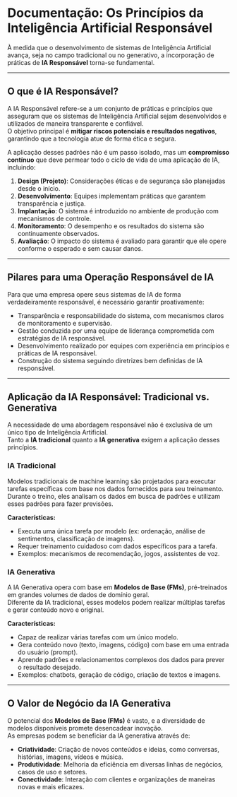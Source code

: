 # Documentação: Os Princípios da Inteligência Artificial Responsável

À medida que o desenvolvimento de sistemas de Inteligência Artificial avança, seja no campo tradicional ou no generativo, a incorporação de práticas de **IA Responsável** torna-se fundamental.

---

## O que é IA Responsável?

A IA Responsável refere-se a um conjunto de práticas e princípios que asseguram que os sistemas de Inteligência Artificial sejam desenvolvidos e utilizados de maneira transparente e confiável.  
O objetivo principal é **mitigar riscos potenciais e resultados negativos**, garantindo que a tecnologia atue de forma ética e segura.

A aplicação desses padrões não é um passo isolado, mas um **compromisso contínuo** que deve permear todo o ciclo de vida de uma aplicação de IA, incluindo:

1. **Design (Projeto)**: Considerações éticas e de segurança são planejadas desde o início.  
2. **Desenvolvimento**: Equipes implementam práticas que garantem transparência e justiça.  
3. **Implantação**: O sistema é introduzido no ambiente de produção com mecanismos de controle.  
4. **Monitoramento**: O desempenho e os resultados do sistema são continuamente observados.  
5. **Avaliação**: O impacto do sistema é avaliado para garantir que ele opere conforme o esperado e sem causar danos.

---

## Pilares para uma Operação Responsável de IA

Para que uma empresa opere seus sistemas de IA de forma verdadeiramente responsável, é necessário garantir proativamente:

- Transparência e responsabilidade do sistema, com mecanismos claros de monitoramento e supervisão.  
- Gestão conduzida por uma equipe de liderança comprometida com estratégias de IA responsável.  
- Desenvolvimento realizado por equipes com experiência em princípios e práticas de IA responsável.  
- Construção do sistema seguindo diretrizes bem definidas de IA responsável.

---

## Aplicação da IA Responsável: Tradicional vs. Generativa

A necessidade de uma abordagem responsável não é exclusiva de um único tipo de Inteligência Artificial.  
Tanto a **IA tradicional** quanto a **IA generativa** exigem a aplicação desses princípios.

### IA Tradicional

Modelos tradicionais de machine learning são projetados para executar tarefas específicas com base nos dados fornecidos para seu treinamento.  
Durante o treino, eles analisam os dados em busca de padrões e utilizam esses padrões para fazer previsões.

**Características:**

- Executa uma única tarefa por modelo (ex: ordenação, análise de sentimentos, classificação de imagens).  
- Requer treinamento cuidadoso com dados específicos para a tarefa.  
- Exemplos: mecanismos de recomendação, jogos, assistentes de voz.

### IA Generativa

A IA Generativa opera com base em **Modelos de Base (FMs)**, pré-treinados em grandes volumes de dados de domínio geral.  
Diferente da IA tradicional, esses modelos podem realizar múltiplas tarefas e gerar conteúdo novo e original.

**Características:**

- Capaz de realizar várias tarefas com um único modelo.  
- Gera conteúdo novo (texto, imagens, código) com base em uma entrada do usuário (prompt).  
- Aprende padrões e relacionamentos complexos dos dados para prever o resultado desejado.  
- Exemplos: chatbots, geração de código, criação de textos e imagens.

---

## O Valor de Negócio da IA Generativa

O potencial dos **Modelos de Base (FMs)** é vasto, e a diversidade de modelos disponíveis promete desencadear inovação.  
As empresas podem se beneficiar da IA generativa através de:

- **Criatividade**: Criação de novos conteúdos e ideias, como conversas, histórias, imagens, vídeos e música.  
- **Produtividade**: Melhoria da eficiência em diversas linhas de negócios, casos de uso e setores.  
- **Conectividade**: Interação com clientes e organizações de maneiras novas e mais eficazes.
